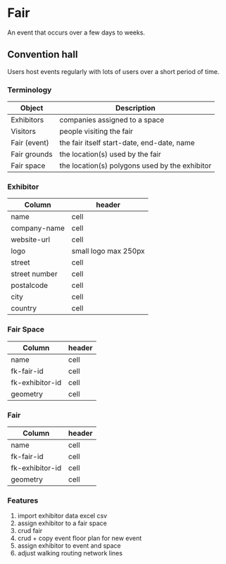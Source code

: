 # Fair
An event that occurs over a few days to weeks.


## Convention hall
Users host events regularly with lots of users over a short period of time.


### Terminology

| Object | Description |
| ------ | ------ |
| Exhibitors | companies assigned to a space |
| Visitors | people visiting the fair |
| Fair (event) | the fair itself start-date, end-date, name | 
| Fair grounds | the location(s) used by the fair |
| Fair space | the location(s) polygons used by the exhibitor |


### Exhibitor
| Column | header |
| ------ | ------ |
| name | cell |
| company-name | cell |
| website-url | cell |
| logo | small logo max 250px |
| street | cell |
| street number | cell |
| postalcode | cell |
| city | cell |
| country | cell |

### Fair Space
| Column | header |
| ------ | ------ |
| name | cell |
| fk-fair-id | cell |
| fk-exhibitor-id | cell |
| geometry | cell |


### Fair
| Column | header |
| ------ | ------ |
| name | cell |
| fk-fair-id | cell |
| fk-exhibitor-id | cell |
| geometry | cell |


### Features
1. import exhibitor data excel csv
1. assign exhibitor to a fair space
1. crud fair
1. crud + copy event floor plan for new event
1. assign exhibitor to event and space
1. adjust walking routing network lines
